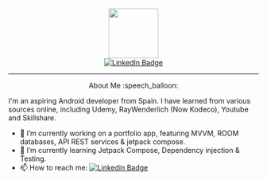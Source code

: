 ### 

<div id="header" align="center">
  <img src="https://media.giphy.com/media/M9gbBd9nbDrOTu1Mqx/giphy.gif" width="100"/>
</div>

<div id="badges" align="center">
  <a href="https://www.linkedin.com/in/gabriel-ascanio">
    <img src="https://img.shields.io/badge/LinkedIn-blue?style=for-the-badge&logo=linkedin&logoColor=white" alt="LinkedIn Badge"/>
  </a>
</div>

<div id="greetings">

 --- 

<div id="about me" align="center">
  About Me :speech_balloon:
  </div>

I'm an aspiring Android developer from Spain. I have learned from various sources online, including Udemy, RayWenderlich (Now Kodeco), Youtube and Skillshare. 
- 🔭 I’m currently working on a portfolio app, featuring MVVM, ROOM databases, API REST services & jetpack compose.
- 🌱 I’m currently learning Jetpack Compose, Dependency injection & Testing.
- 📫 How to reach me: [![Linkedin Badge](https://img.shields.io/badge/-LinkedIn-blue?style=flat&logo=Linkedin&logoColor=white)](https://www.linkedin.com/in/gabriel-ascanio)

<!--
**Gascanio101/gascanio101** is a ✨ _special_ ✨ repository because its `README.md` (this file) appears on your GitHub profile.

Here are some ideas to get you started:

- 🔭 I’m currently working on ...
- 🌱 I’m currently learning ...
- 👯 I’m looking to collaborate on ...
- 🤔 I’m looking for help with ...
- 💬 Ask me about ...
- 📫 How to reach me: ...
- 😄 Pronouns: ...
- ⚡ Fun fact: ...
-->
